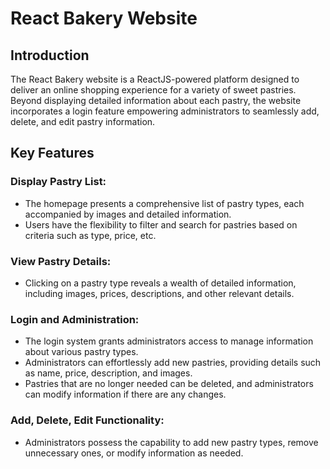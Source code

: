 # React Bakery Website

## Introduction

The React Bakery website is a ReactJS-powered platform designed to deliver an online shopping experience for a variety of sweet pastries. Beyond displaying detailed information about each pastry, the website incorporates a login feature empowering administrators to seamlessly add, delete, and edit pastry information.

## Key Features

### Display Pastry List:

- The homepage presents a comprehensive list of pastry types, each accompanied by images and detailed information.
- Users have the flexibility to filter and search for pastries based on criteria such as type, price, etc.

### View Pastry Details:

- Clicking on a pastry type reveals a wealth of detailed information, including images, prices, descriptions, and other relevant details.

### Login and Administration:

- The login system grants administrators access to manage information about various pastry types.
- Administrators can effortlessly add new pastries, providing details such as name, price, description, and images.
- Pastries that are no longer needed can be deleted, and administrators can modify information if there are any changes.

### Add, Delete, Edit Functionality:

- Administrators possess the capability to add new pastry types, remove unnecessary ones, or modify information as needed.
